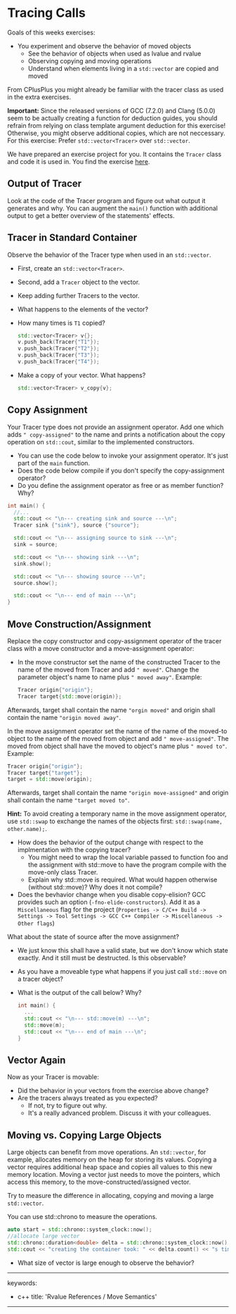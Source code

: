# Tracing Calls

Goals of this weeks exercises:

-   You experiment and observe the behavior of moved objects
    -   See the behavior of objects when used as lvalue and rvalue
    -   Observing copying and moving operations
    -   Understand when elements living in a `std::vector` are copied
        and moved

From CPlusPlus you might already be familiar with the tracer class as
used in the extra exercises.

**Important:** Since the released versions of GCC (7.2.0) and Clang
(5.0.0) seem to be actually creating a function for deduction guides,
you should refrain from relying on class template argument deduction for
this exercise! Otherwise, you might observe additional copies, which are
not neccessary. For this exercise: Prefer `std::vector<Tracer>` over
`std::vector`.

We have prepared an exercise project for you. It contains the `Tracer`
class and code it is used in. You find the exercise
[here](week03/exercise_templates/w03_template_01_Tracer).

## Output of Tracer

Look at the code of the Tracer program and figure out what output it
generates and why. You can augment the `main()` function with additional
output to get a better overview of the statements' effects.

## Tracer in Standard Container

Observe the behavior of the Tracer type when used in an `std::vector`.

-   First, create an `std::vector<Tracer>`.
-   Second, add a `Tracer` object to the vector.
-   Keep adding further Tracers to the vector.
-   What happens to the elements of the vector?
-   How many times is `T1` copied?

    ``` cpp
    std::vector<Tracer> v{};
    v.push_back(Tracer{"T1"});
    v.push_back(Tracer{"T2"});
    v.push_back(Tracer{"T3"});
    v.push_back(Tracer{"T4"});
    ```

-   Make a copy of your vector. What happens?

    ``` cpp
    std::vector<Tracer> v_copy{v};
    ```

## Copy Assignment

Your Tracer type does not provide an assignment operator. Add one which
adds `" copy-assigned"` to the name and prints a notification about the
copy operation on `std::cout`, similar to the implemented constructors.

-   You can use the code below to invoke your assignment operator. It's
    just part of the `main` function.
-   Does the code below compile if you don't specify the copy-assignment
    operator?
-   Do you define the assignment operator as free or as member function?
    Why?

<!-- -->

``` cpp
int main() {
  //...
  std::cout << "\n--- creating sink and source ---\n";
  Tracer sink {"sink"}, source {"source"};

  std::cout << "\n--- assigning source to sink ---\n";
  sink = source;

  std::cout << "\n--- showing sink ---\n";
  sink.show();

  std::cout << "\n--- showing source ---\n";
  source.show();

  std::cout << "\n--- end of main ---\n";
}
```

## Move Construction/Assignment

Replace the copy constructor and copy-assignment operator of the tracer
class with a move constructor and a move-assignment operator:

-   In the move constructor set the name of the constructed Tracer to
    the name of the moved from Tracer and add `" moved"`. Change the
    parameter object's name to name plus `" moved away"`. Example:

    ``` cpp
    Tracer origin{"origin"};
    Tracer target{std::move(origin)};
    ```

Afterwards, target shall contain the name `"orgin moved"` and origin
shall contain the name `"origin moved away"`.

In the move assignment operator set the name of the name of the moved-to
object to the name of the moved from object and add `" move-assigned"`.
The moved from object shall have the moved to object's name plus
`" moved to"`. Example:

``` cpp
Tracer origin{"origin"};
Tracer target{"target"};
target = std::move(origin);
```

Afterwards, target shall contain the name `"origin move-assigned"` and
origin shall contain the name `"target moved to"`.

**Hint:** To avoid creating a temporary name in the move assignment
operator, use `std::swap` to exchange the names of the objects first:
`std::swap(name, other.name);`.

-   How does the behavior of the output change with respect to the
    implmentation with the copying tracer?
    -   You might need to wrap the local variable passed to function foo
        and the assignment with std::move to have the program compile
        with the move-only class Tracer.
    -   Explain why std::move is required. What would happen otherwise
        (without std::move)? Why does it not compile?
-   Does the bevhavior change when you disable copy-elision? GCC
    provides such an option (`-fno-elide-constructors`). Add it as a
    `Miscellaneous` flag for the project
    (`Properties -> C/C++ Build -> Settings -> Tool Settings -> GCC C++ Compiler -> Miscellaneous -> Other flags`)

What about the state of source after the move assignment?

-   We just know this shall have a valid state, but we don't know which
    state exactly. And it still must be destructed. Is this observable?
-   As you have a moveable type what happens if you just call
    `std::move` on a tracer object?
-   What is the output of the call below? Why?

    ``` cpp
    int main() {
      ...
      std::cout << "\n--- std::move(m) ---\n";
      std::move(m);
      std::cout << "\n--- end of main ---\n";
    }
    ```

## Vector Again

Now as your Tracer is movable:

-   Did the behavior in your vectors from the exercise above change?
-   Are the tracers always treated as you expected?
    -   If not, try to figure out why.
    -   It's a really advanced problem. Discuss it with your colleagues.

## Moving vs. Copying Large Objects

Large objects can benefit from move operations. An `std::vector`, for
example, allocates memory on the heap for storing its values. Copying a
vector requires additional heap space and copies all values to this new
memory location. Moving a vector just needs to move the pointers, which
access this memory, to the move-constructed/assigned vector.

Try to measure the difference in allocating, copying and moving a large
`std::vector`.

You can use std::chrono to measure the operations.

``` cpp
auto start = std::chrono::system_clock::now();
//allocate large vector
std::chrono::duration<double> delta = std::chrono::system_clock::now() - start;
std::cout << "creating the container took: " << delta.count() << "s time\n";
```

-   What size of vector is large enough to observe the behavior?

---
keywords:
- c++
title: 'Rvalue References / Move Semantics'
---

